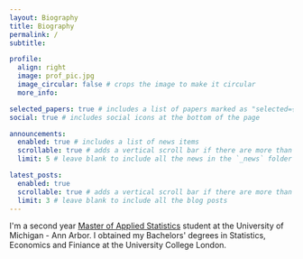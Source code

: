 ```yaml
---
layout: Biography
title: Biography
permalink: /
subtitle:

profile:
  align: right
  image: prof_pic.jpg
  image_circular: false # crops the image to make it circular
  more_info: 

selected_papers: true # includes a list of papers marked as "selected={true}"
social: true # includes social icons at the bottom of the page

announcements:
  enabled: true # includes a list of news items
  scrollable: true # adds a vertical scroll bar if there are more than 3 news items
  limit: 5 # leave blank to include all the news in the `_news` folder

latest_posts:
  enabled: true
  scrollable: true # adds a vertical scroll bar if there are more than 3 new posts items
  limit: 3 # leave blank to include all the blog posts
---
```


I'm a second year <a href="https://lsa.umich.edu/stats/masters_students/mastersprograms/applied-stats-masters-program.html">Master of Applied Statistics</a> student at the University of Michigan - Ann Arbor. I obtained my Bachelors' degrees in Statistics, Economics and Finiance at the University College London.
